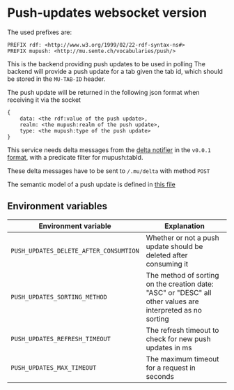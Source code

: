 # Push-updates websocket version

The used prefixes are:
```
PREFIX rdf: <http://www.w3.org/1999/02/22-rdf-syntax-ns#>
PREFIX mupush: <http://mu.semte.ch/vocabularies/push/>
```

This is the backend providing push updates to be used in polling
The backend will provide a push update for a tab given the tab id, which should be stored in the `MU-TAB-ID` header.

The push update will be returned in the following json format when receiving it via the socket
```
{
    data: <the rdf:value of the push update>,
    realm: <the mupush:realm of the push update>,
    type: <the mupush:type of the push update>
}
```

This service needs delta messages from the [delta notifier](https://github.com/mu-semtech/delta-notifier) in the `v0.0.1` [format](https://github.com/mu-semtech/delta-notifier#delta-formats), with a predicate filter for mupush:tabId.

These delta messages have to be sent to `/.mu/delta` with method `POST`


The semantic model of a push update is defined in [this file](./model.md)

## Environment variables

| Environment variable | Explanation |
| --- | --- |
| `PUSH_UPDATES_DELETE_AFTER_CONSUMTION` | Whether or not a push update should be deleted after consuming it |
| `PUSH_UPDATES_SORTING_METHOD` | The method of sorting on the creation date: "ASC" or "DESC" all other values are interpreted as no sorting |
| `PUSH_UPDATES_REFRESH_TIMEOUT` | The refresh timeout to check for new push updates in ms |
| `PUSH_UPDATES_MAX_TIMEOUT` | The maximum timeout for a request in seconds |

